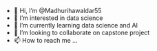 - 👋 Hi, I’m @Madhurihawaldar55
- 👀 I’m interested in data science
- 🌱 I’m currently learning data science and AI
- 💞️ I’m looking to collaborate on capstone project
- 📫 How to reach me ...

<!---
Madhurihawaldar55/Madhurihawaldar55 is a ✨ special ✨ repository because its `README.md` (this file) appears on your GitHub profile.
You can click the Preview link to take a look at your changes.
--->
